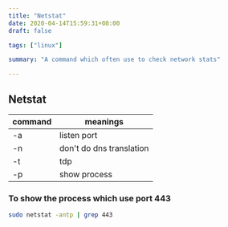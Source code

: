 ```yaml
---
title: "Netstat"
date: 2020-04-14T15:59:31+08:00
draft: false

tags: ["linux"]

summary: "A command which often use to check network stats"

---
```


## Netstat

|command  |     meanings             |
|-------- |--------------------------|
|-a       | listen port              |
|-n       | don't do dns translation |
|-t       | tdp                      |
|-p       | show process             |


### To show the process which use port 443
```bash
sudo netstat -antp | grep 443
```

